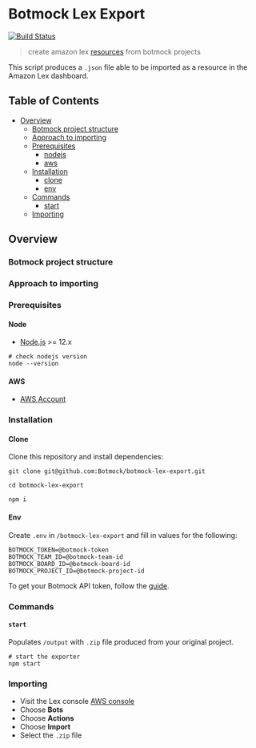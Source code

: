 # Botmock Lex Export

[![Build Status](https://dev.azure.com/botmock/botmock-lex-export/_apis/build/status/Botmock.botmock-lex-export?branchName=master)](https://dev.azure.com/botmock/botmock-lex-export/_build/latest?definitionId=5&branchName=master)

> create amazon lex [resources]() from botmock projects

This script produces a `.json` file able to be imported as a resource in the Amazon Lex dashboard.

## Table of Contents

* [Overview](#overview)
  * [Botmock project structure](#botmock-project-structure)
  * [Approach to importing](#approach-to-importing)
  * [Prerequisites](#prerequisites)
    * [nodejs](#nodejs)
    * [aws](#aws)
  * [Installation](#installation)
    * [clone](#clone)
    * [env](#env)
  * [Commands](#commands)
    * [start](#start)
  * [Importing](#importing)

## Overview

### Botmock project structure

### Approach to importing

### Prerequisites

#### Node

- [Node.js](https://nodejs.org/en/) >= 12.x

```shell
# check nodejs version
node --version
```

#### AWS

- [AWS Account](https://console.aws.amazon.com/console/home)

### Installation

#### Clone

Clone this repository and install dependencies:

```shell
git clone git@github.com:Botmock/botmock-lex-export.git

cd botmock-lex-export

npm i
```

#### Env

Create `.env` in `/botmock-lex-export` and fill in values for the following:

```shell
BOTMOCK_TOKEN=@botmock-token
BOTMOCK_TEAM_ID=@botmock-team-id
BOTMOCK_BOARD_ID=@botmock-board-id
BOTMOCK_PROJECT_ID=@botmock-project-id
```

To get your Botmock API token, follow the [guide](http://help.botmock.com/en/articles/2334581-developer-api).

### Commands

#### `start`

Populates `/output` with `.zip` file produced from your original project.

```shell
# start the exporter
npm start
```

### Importing

- Visit the Lex console [AWS console](https://console.aws.amazon.com/lex/)
- Choose **Bots**
- Choose **Actions**
- Choose **Import**
- Select the `.zip` file
